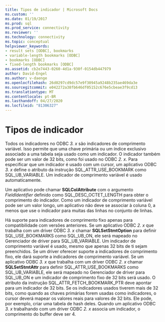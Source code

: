 ```yaml
---
title: Tipos de indicador | Microsoft Docs
ms.custom: ''
ms.date: 01/19/2017
ms.prod: sql
ms.prod_service: connectivity
ms.reviewer: ''
ms.technology: connectivity
ms.topic: conceptual
helpviewer_keywords:
- result sets [ODBC], bookmarks
- variable-length bookmarks [ODBC]
- bookmarks [ODBC]
- fixed-length bookmarks [ODBC]
ms.assetid: cb2e7443-0260-4d1a-930f-0154db447979
author: David-Engel
ms.author: v-daenge
ms.openlocfilehash: 26d0297cd9dc57e9f30945a9248b235ae469da3e
ms.sourcegitcommit: e042272a38fb646df05152c676e5cbeae3f9cd13
ms.translationtype: MT
ms.contentlocale: pt-BR
ms.lasthandoff: 04/27/2020
ms.locfileid: "81306327"
---
```

# <a name="bookmark-types"></a>Tipos de indicador
Todos os indicadores no ODBC *3. x* são indicadores de comprimento variável. Isso permite que uma chave primária ou um índice exclusivo associado a uma tabela seja usado como um indicador. O indicador também pode ser um valor de 32 bits, como foi usado no ODBC *2. x*. Para especificar que um indicador é usado com um cursor, um aplicativo ODBC *3. x* define o atributo da instrução SQL_ATTR_USE_BOOKMARK como SQL_UB_VARIABLE. Um indicador de comprimento variável é usado automaticamente.  
  
 Um aplicativo pode chamar **SQLColAttribute** com o argumento *FieldIdentifier* definido como SQL_DESC_OCTET_LENGTH para obter o comprimento do indicador. Como um indicador de comprimento variável pode ser um valor longo, um aplicativo não deve se associar à coluna 0, a menos que use o indicador para muitas das linhas no conjunto de linhas.  
  
 Há suporte para indicadores de comprimento fixo apenas para compatibilidade com versões anteriores. Se um aplicativo ODBC *2. x* que trabalha com um driver ODBC *3. x* chamar **SQLSetStmtOption** para definir SQL_USE_BOOKMARKS como SQL_UB_ON, ele será mapeado no Gerenciador de driver para SQL_UB_VARIABLE. Um indicador de comprimento variável é usado, mesmo que apenas 32 bits de ti sejam preenchidos. Se um driver oferecer suporte a indicadores de comprimento fixo, ele dará suporte a indicadores de comprimento variável. Se um aplicativo ODBC *3. x* que trabalha com um driver ODBC *2. x* chamar **SQLSetStmtAttr** para definir SQL_ATTR_USE_BOOKMARKS como SQL_UB_VARIABLE, ele será mapeado no Gerenciador de driver para SQL_UB_ON e um indicador de comprimento fixo de 32 bits será usado. O atributo da instrução SQL_ATTR_FETCH_BOOKMARK_PTR deve apontar para um indicador de 32 bits. Se os indicadores usados tiverem mais de 32 bits, como quando as chaves primárias forem usadas como indicadores, o cursor deverá mapear os valores reais para valores de 32 bits. Ele pode, por exemplo, criar uma tabela de hash deles. Quando um aplicativo ODBC *3. x* trabalhando com um driver ODBC *2. x* associa um indicador, o comprimento do buffer deve ser 4.
